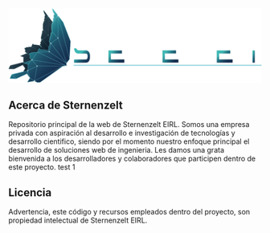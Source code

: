 <p align="center"><a href="https://www.sternenzelt.net.pe" target="_blank"><img src="https://raw.githubusercontent.com/SternenzeltDevTeam/SternenzeltMainWebsite/refs/heads/main/assets/img/logo_banner.png"></a></p>

## Acerca de Sternenzelt

Repositorio principal de la web de Sternenzelt EIRL. Somos una empresa privada con aspiración al desarrollo e investigación de tecnologías y desarrollo cientifico, siendo por el momento nuestro enfoque principal el desarrollo de soluciones web de ingenieria. Les damos una grata bienvenida a los desarrolladores y colaboradores que participen dentro de este proyecto.
test 1
## Licencia

Advertencia, este código y recursos empleados dentro del proyecto, son propiedad intelectual de Sternenzelt EIRL. 
